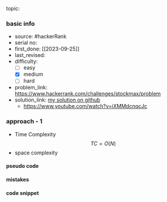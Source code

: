 topic:

### basic info
- source: #hackerRank
- serial no:
- first_done: [[2023-09-25]]
- last_revised:
- difficulty:
	- [ ] easy
	- [x] medium
	- [ ] hard
- problem_link: https://www.hackerrank.com/challenges/stockmax/problem
- solution_link: [my solution on github](https://github.com/shadow-1310/DSA_practice/blob/master/hackerRank/dp/stock_maximize.py)
	- https://www.youtube.com/watch?v=iXMMdcnqcJc

### approach - 1
- Time Complexity $$TC = O(N)$$
- space complexity

#### pseudo code

#### mistakes

#### code snippet
```python

```